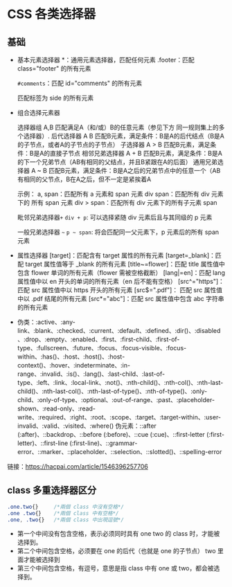 # CSS 各类选择器

## 基础

- 基本元素选择器
  *：通用元素选择器，匹配任何元素
  .footer：匹配 class="footer" 的所有元素

  `#comments`：匹配 id="comments" 的所有元素

  <side>匹配标签为 side 的所有元素

- 组合选择元素器

  选择器组	A,B	匹配满足A（和/或）B的任意元素（参见下方 同一规则集上的多个选择器）.
  后代选择器	A B	匹配B元素，满足条件：B是A的后代结点（B是A的子节点，或者A的子节点的子节点）
  子选择器	A > B	匹配B元素，满足条件：B是A的直接子节点
  相邻兄弟选择器	A + B	匹配B元素，满足条件：B是A的下一个兄弟节点（AB有相同的父结点，并且B紧跟在A的后面）
  通用兄弟选择器	A ~ B	匹配B元素，满足条件：B是A之后的兄弟节点中的任意一个（AB有相同的父节点，B在A之后，但不一定是紧挨着A

  示例：
  a, span：匹配所有 a 元素和 span 元素
  div span：匹配所有 div 元素下的 所有 span 元素
  div > span：匹配所有 div 元素下的所有子元素 span

  毗邻兄弟选择器`+` `div + p`: 可以选择紧随 div 元素后且与其同级的 p 元素

  一般兄弟选择器 `~` ` p ~ span `: 将会匹配同一父元素下，p 元素后的所有 span 元素

- 属性选择器
  [target]：匹配含有 target 属性的所有元素
  [target=_blank]：匹配 target 属性值等于 _blank 的所有元素
  [title~=flower]：匹配 title 属性值中包含 flower 单词的所有元素（flower 需被空格截断）
  [lang|=en]：匹配 lang 属性值中以 en 开头的单词的所有元素（en 后不能有空格）
  [src^="https"]：匹配 src 属性值中以 https 开头的所有元素
  [src$=".pdf"]： 匹配 src 属性值中以 .pdf 结尾的所有元素
  [src*="abc"]：匹配 src 属性值中包含 abc 字符串的所有元素



- 伪类：:active、:any-link、:blank、:checked、:current、:default、:defined、:dir()、:disabled、:drop、:empty、:enabled、:first、:first-child、:first-of-type、:fullscreen、:future、:focus、:focus-visible、:focus-within、:has()、:host、:host()、:host-context()、:hover、:indeterminate、:in-range、:invalid、:is()、:lang()、:last-child、:last-of-type、:left、:link、:local-link、:not()、:nth-child()、:nth-col()、:nth-last-child()、:nth-last-col()、:nth-last-of-type()、:nth-of-type()、:only-child、:only-of-type、:optional、:out-of-range、:past、:placeholder-shown、:read-only、:read-write、:required、:right、:root、:scope、:target、:target-within、:user-invalid、:valid、:visited、:where()
  伪元素：::after (:after)、::backdrop、::before (:before)、::cue (:cue)、::first-letter (:first-letter)、::first-line (:first-line)、::grammar-error、::marker、::placeholder、::selection、::slotted()、::spelling-error

链接：https://hacpai.com/article/1546396257706



## class 多重选择器区分

```css
.one.two{}     /*兩個 class 中沒有空格*/
.one .two{}    /*兩個 class 中有空格*/
.one, .two{}   /*兩個 class 中出現逗號*/
```

- 第一个中间没有包含空格，表示必须同时具有 one two 的 class 时，才能被选择到。
- 第二个中间包含空格，必须要在 one 的后代（也就是 one 的子节点） two 里面才能被选择到
- 第三个中间包含空格，有逗号，意思是指 class 中有 one 或 two，都会被选择到。